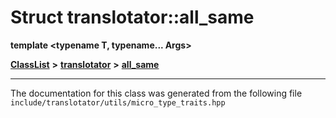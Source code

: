 

# Struct translotator::all\_same

**template &lt;typename T, typename... Args&gt;**



[**ClassList**](annotated.md) **>** [**translotator**](namespacetranslotator.md) **>** [**all\_same**](structtranslotator_1_1all__same.md)







































































------------------------------
The documentation for this class was generated from the following file `include/translotator/utils/micro_type_traits.hpp`

